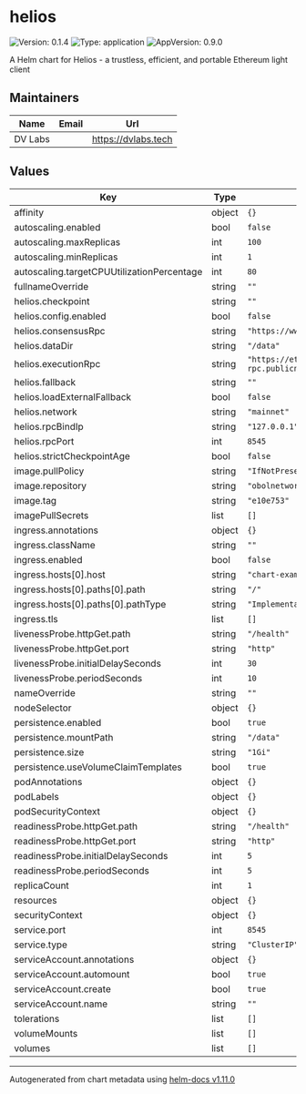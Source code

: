# helios

![Version: 0.1.4](https://img.shields.io/badge/Version-0.1.4-informational?style=flat-square) ![Type: application](https://img.shields.io/badge/Type-application-informational?style=flat-square) ![AppVersion: 0.9.0](https://img.shields.io/badge/AppVersion-0.9.0-informational?style=flat-square)

A Helm chart for Helios - a trustless, efficient, and portable Ethereum light client

## Maintainers

| Name | Email | Url |
| ---- | ------ | --- |
| DV Labs |  | <https://dvlabs.tech> |

## Values

| Key | Type | Default | Description |
|-----|------|---------|-------------|
| affinity | object | `{}` |  |
| autoscaling.enabled | bool | `false` |  |
| autoscaling.maxReplicas | int | `100` |  |
| autoscaling.minReplicas | int | `1` |  |
| autoscaling.targetCPUUtilizationPercentage | int | `80` |  |
| fullnameOverride | string | `""` |  |
| helios.checkpoint | string | `""` |  |
| helios.config.enabled | bool | `false` |  |
| helios.consensusRpc | string | `"https://www.lightclientdata.org"` |  |
| helios.dataDir | string | `"/data"` |  |
| helios.executionRpc | string | `"https://ethereum-rpc.publicnode.com"` |  |
| helios.fallback | string | `""` |  |
| helios.loadExternalFallback | bool | `false` |  |
| helios.network | string | `"mainnet"` |  |
| helios.rpcBindIp | string | `"127.0.0.1"` |  |
| helios.rpcPort | int | `8545` |  |
| helios.strictCheckpointAge | bool | `false` |  |
| image.pullPolicy | string | `"IfNotPresent"` |  |
| image.repository | string | `"obolnetwork/helios"` |  |
| image.tag | string | `"e10e753"` |  |
| imagePullSecrets | list | `[]` |  |
| ingress.annotations | object | `{}` |  |
| ingress.className | string | `""` |  |
| ingress.enabled | bool | `false` |  |
| ingress.hosts[0].host | string | `"chart-example.local"` |  |
| ingress.hosts[0].paths[0].path | string | `"/"` |  |
| ingress.hosts[0].paths[0].pathType | string | `"ImplementationSpecific"` |  |
| ingress.tls | list | `[]` |  |
| livenessProbe.httpGet.path | string | `"/health"` |  |
| livenessProbe.httpGet.port | string | `"http"` |  |
| livenessProbe.initialDelaySeconds | int | `30` |  |
| livenessProbe.periodSeconds | int | `10` |  |
| nameOverride | string | `""` |  |
| nodeSelector | object | `{}` |  |
| persistence.enabled | bool | `true` |  |
| persistence.mountPath | string | `"/data"` |  |
| persistence.size | string | `"1Gi"` |  |
| persistence.useVolumeClaimTemplates | bool | `true` |  |
| podAnnotations | object | `{}` |  |
| podLabels | object | `{}` |  |
| podSecurityContext | object | `{}` |  |
| readinessProbe.httpGet.path | string | `"/health"` |  |
| readinessProbe.httpGet.port | string | `"http"` |  |
| readinessProbe.initialDelaySeconds | int | `5` |  |
| readinessProbe.periodSeconds | int | `5` |  |
| replicaCount | int | `1` |  |
| resources | object | `{}` |  |
| securityContext | object | `{}` |  |
| service.port | int | `8545` |  |
| service.type | string | `"ClusterIP"` |  |
| serviceAccount.annotations | object | `{}` |  |
| serviceAccount.automount | bool | `true` |  |
| serviceAccount.create | bool | `true` |  |
| serviceAccount.name | string | `""` |  |
| tolerations | list | `[]` |  |
| volumeMounts | list | `[]` |  |
| volumes | list | `[]` |  |

----------------------------------------------
Autogenerated from chart metadata using [helm-docs v1.11.0](https://github.com/norwoodj/helm-docs/releases/v1.11.0)
